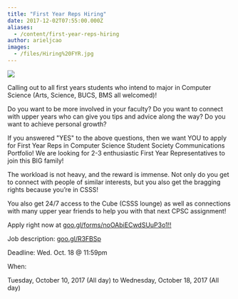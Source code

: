 ```yaml
---
title: "First Year Reps Hiring"
date: 2017-12-02T07:55:00.000Z
aliases:
  - /content/first-year-reps-hiring
author: arieljcao
images:
  - /files/Hiring%20FYR.jpg
---
```


![](/files/Hiring%20FYR.jpg)

Calling out to all first years students who intend to major in Computer Science (Arts, Science, BUCS, BMS all welcomed)!

Do you want to be more involved in your faculty? Do you want to connect with upper years who can give you tips and advice along the way? Do you want to achieve personal growth?

If you answered "YES" to the above questions, then we want YOU to apply for First Year Reps in Computer Science Student Society Communications Portfolio! We are looking for 2-3 enthusiastic First Year Representatives to join this BIG family!

The workload is not heavy, and the reward is immense. Not only do you get to connect with people of similar interests, but you also get the bragging rights because you’re in CSSS!

You also get 24/7 access to the Cube (CSSS lounge) as well as connections with many upper year friends to help you with that next CPSC assignment!

Apply right now at [goo.gl/forms/noOAbiECwdSUuP3o1!!](https://goo.gl/forms/noOAbiECwdSUuP3o1!!)

Job description: [goo.gl/R3FBSp](https://goo.gl/R3FBSp)

Deadline: Wed. Oct. 18 @ 11:59pm

When: 

Tuesday, October 10, 2017 (All day) to Wednesday, October 18, 2017 (All day)
